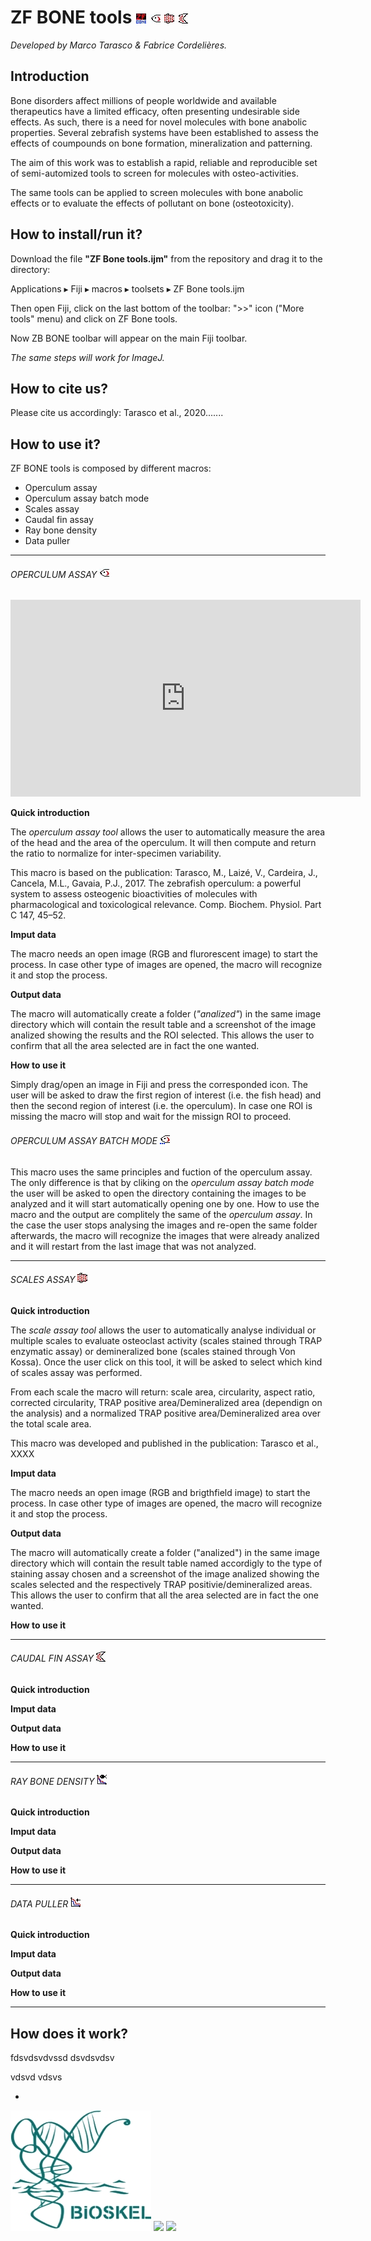 # ZF BONE tools ![](icons/ZF_BONE_tools_logo.jpg) ![](icons/Operculum_assay_logo.jpg) ![](icons/Scales_assay_logo.jpg) ![](icons/Caudal_fin_assay_logo.jpg) 
*Developed by Marco Tarasco & Fabrice Cordelières.*
## Introduction

Bone disorders affect millions of people worldwide and available therapeutics have a limited efficacy, often presenting undesirable side effects. As such, there is a need for novel molecules with bone anabolic properties. 
Several zebrafish systems have been established to assess the effects of coumpounds on bone formation, mineralization and patterning. 

The aim of this work was to establish a rapid, reliable and reproducible set of semi-automized tools to screen for molecules with osteo-activities.

The same tools can be applied to screen molecules with bone anabolic effects or to evaluate the effects of pollutant on bone (osteotoxicity).

## How to install/run it?
Download the file **"ZF Bone tools.ijm"** from the repository and drag it to the directory: 
⁨

Applications ▸ Fiji⁩ ▸ ⁨macros⁩ ▸ toolsets ▸ ZF Bone tools.ijm

Then open Fiji, click on the last bottom of the toolbar: ">>" icon ("More tools" menu) and click on ZF Bone tools.

Now ZB BONE toolbar will appear on the main Fiji toolbar.

*The same steps will work for ImageJ.*

## How to cite us?
Please cite us accordingly: Tarasco et al., 2020.......

## How to use it?

ZF BONE tools is composed by different macros:

* Operculum assay
* Operculum assay batch mode
* Scales assay
* Caudal fin assay
* Ray bone density
* Data puller 

***
###### OPERCULUM ASSAY ![](icons/Operculum_assay_logo.jpg) 

<iframe width="560" height="315" src="
https://www.youtube.com/embed/KXP4lwZmuEU
" frameborder="0" allow="accelerometer; autoplay; encrypted-media; gyroscope; picture-in-picture" allowfullscreen></iframe>


**Quick introduction**

The *operculum assay tool* allows the user to automatically measure the area of the head and the area of the operculum. It will then compute and return the ratio to normalize for inter-specimen variability.

This macro is based on the publication: Tarasco, M., Laizé, V., Cardeira, J., Cancela, M.L., Gavaia, P.J., 2017. The zebrafish operculum: a powerful system to assess osteogenic bioactivities of molecules with pharmacological and toxicological relevance. Comp. Biochem. Physiol. Part C 147, 45–52. 

**Imput data**

The macro needs an open image (RGB and flurorescent image) to start the process.
In case other type of images are opened, the macro will recognize it and stop the process. 

**Output data**

The macro will automatically create a folder (*"analized"*) in the same image directory which will contain the result table and a screenshot of the image analized showing the results and the ROI selected. This allows the user to confirm that all the  area selected are in fact the one wanted. 


**How to use it**

Simply drag/open an image in Fiji and press the corresponded icon. 
The user will be asked to draw the first region of interest (i.e. the fish head) and then the second region of interest (i.e. the operculum).
In case one ROI is missing the macro will stop and wait for the missign ROI to proceed.

###### OPERCULUM ASSAY BATCH MODE ![](icons/zebrafish_operculum_batch_mode.jpg) 
This macro uses the same principles and fuction of the operculum assay. 
The only difference is that by cliking on the *operculum assay batch mode* the user will be asked to open the directory containing the images to be analyzed and it will start automatically opening one by one.
How to use the macro and the output are complitely the same of the *operculum assay*. In the case the user stops analysing the images and re-open the same folder afterwards, the macro will recognize the images that were already analized and it will restart from the last image that was not analyzed.




***
###### SCALES ASSAY ![](icons/Scales_assay_logo.jpg)
**Quick introduction**

The *scale assay tool* allows the user to automatically analyse individual or multiple scales to evaluate osteoclast activity (scales stained through
TRAP enzymatic assay) or demineralized bone (scales stained through Von Kossa). Once the user click on this tool, it will be asked to select which kind of scales assay was performed. 

From each scale the macro will return: scale area, circularity, aspect ratio, corrected circularity, TRAP positive area/Demineralized area (dependign on the analysis) and a normalized TRAP positive area/Demineralized area over the total scale area. 

This macro was developed and published in the publication: Tarasco et al., XXXX


**Imput data**

The macro needs an open image (RGB and brigthfield image) to start the process. In case other type of images are opened, the macro will recognize it and stop the process.


**Output data**

The macro will automatically create a folder ("analized") in the same image directory which will contain the result table named accordigly to the type of staining assay chosen and a screenshot of the image analized showing the scales selected and the respectively TRAP positivie/demineralized areas. This allows the user to confirm that all the area selected are in fact the one wanted.


**How to use it**



***
###### CAUDAL FIN ASSAY ![](icons/Caudal_fin_assay_logo.jpg)
**Quick introduction**


**Imput data**



**Output data**



**How to use it**

***
###### RAY BONE DENSITY ![](icons/ray_bone_density.jpg)
**Quick introduction**


**Imput data**



**Output data**



**How to use it**


***
###### DATA PULLER ![](icons/data_puller.jpg)
**Quick introduction**


**Imput data**



**Output data**



**How to use it**
***
## How does it work?
fdsvdsvdvssd
dsvdsvdsv

vdsvd
vdsvs



-



 

![](icons/Bioskel_logo.jpg)
![](http://www.bic.u-bordeaux.fr/wp-content/uploads/2019/02/logo-FBI-BIC-300p-v0.png)
![](http://eubias.org/NEUBIAS/wp-content/uploads/2018/04/Webbanner_logosNEUBIAS-COST-sm.jpg)
	

